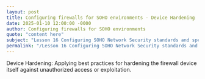 ```yaml
---
layout: post
title: Configuring firewalls for SOHO environments - Device Hardening
date: 2025-01-10 12:00:00 -0000
author: Configuring firewalls for SOHO environments
quote: "content here"
subject: "Lesson 16 Configuring SOHO Network Security standards and specifications"
permalink: "/Lesson 16 Configuring SOHO Network Security standards and specifications/Configuring firewalls for SOHO environments/Configuring firewalls for SOHO environments - Device Hardening"
---
```


Device Hardening: Applying best practices for hardening the firewall device itself against unauthorized access or exploitation.
